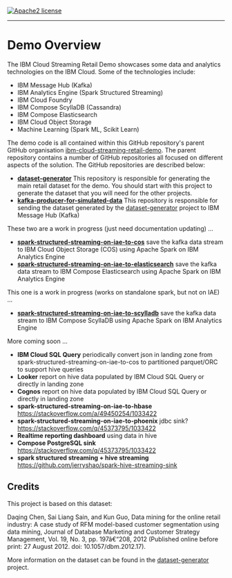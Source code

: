 [![Apache2 license](http://img.shields.io/badge/license-apache2-brightgreen.svg)](http://opensource.org/licenses/Apache-2.0)

----

# Demo Overview

The IBM Cloud Streaming Retail Demo showcases some data and analytics technologies on the IBM Cloud. Some of the technologies include:

- IBM Message Hub (Kafka)
- IBM Analytics Engine (Spark Structured Streaming)
- IBM Cloud Foundry
- IBM Compose ScyllaDB (Cassandra)
- IBM Compose Elasticsearch
- IBM Cloud Object Storage
- Machine Learning (Spark ML, Scikit Learn)

The demo code is all contained within this GitHub repository's parent GitHub organisation [ibm-cloud-streaming-retail-demo](https://github.com/ibm-cloud-streaming-retail-demo).  The parent repository contains a number of GitHub repositories all focused on different aspects of the solution.  The GitHub repositories are described below:

- **[dataset-generator](https://github.com/ibm-cloud-streaming-retail-demo/dataset-generator)** This repository is responsible for generating the main retail dataset for the demo.  You should start with this project to generate the dataset that you will need for the other projects.
- **[kafka-producer-for-simulated-data](https://github.com/ibm-cloud-streaming-retail-demo/kafka-producer-for-simulated-data)** This repository is responsible for sending the dataset generated by the [dataset-generator](https://github.com/ibm-cloud-streaming-retail-demo/dataset-generator) project to IBM Message Hub (Kafka)

These two are a work in progress (just need documentation updating) ...

- **[spark-structured-streaming-on-iae-to-cos](https://github.com/ibm-cloud-streaming-retail-demo/spark-structured-streaming-on-iae-to-cos)** save the kafka data stream to IBM Cloud Object Storage (COS) using Apache Spark on IBM Analytics Engine
- **[spark-structured-streaming-on-iae-to-elasticsearch](https://github.com/ibm-cloud-streaming-retail-demo/spark-structured-streaming-on-iae-to-elasticsearch)** save the kafka data stream to IBM Compose Elasticsearch using Apache Spark on IBM Analytics Engine

This one is a work in progress (works on standalone spark, but not on IAE) ...

- **[spark-structured-streaming-on-iae-to-scylladb](https://github.com/ibm-cloud-streaming-retail-demo/spark-structured-streaming-on-iae-to-scylladb)** save the kafka data stream to IBM Compose ScyllaDB using Apache Spark on IBM Analytics Engine

More coming soon ...

- **IBM Cloud SQL Query** periodically convert json in landing zone from spark-structured-streaming-on-iae-to-cos to partitioned parquet/ORC to support hive queries
- **Looker** report on hive data populated by IBM Cloud SQL Query or directly in landing zone
- **Cognos** report on hive data populated by IBM Cloud SQL Query or directly in landing zone
- **spark-structured-streaming-on-iae-to-hbase** https://stackoverflow.com/a/49450254/1033422
- **spark-structured-streaming-on-iae-to-phoenix** jdbc sink? https://stackoverflow.com/q/45373795/1033422
- **Realtime reporting dashboard** using data in hive
- **Compose PostgreSQL sink** https://stackoverflow.com/q/45373795/1033422
- **spark structured streaming + hive streaming** https://github.com/jerryshao/spark-hive-streaming-sink

## Credits

This project is based on this dataset:

Daqing Chen, Sai Liang Sain, and Kun Guo, Data mining for the online retail industry: A case study of RFM model-based customer segmentation using data mining, Journal of Database Marketing and Customer Strategy Management, Vol. 19, No. 3, pp. 197â€“208, 2012 (Published online before print: 27 August 2012. doi: 10.1057/dbm.2012.17).

More information on the dataset can be found in the [dataset-generator](https://github.com/ibm-cloud-streaming-retail-demo/dataset-generator) project.
